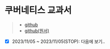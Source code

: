 # 쿠버네티스 교과서

> - [github](https://github.com/gilbutITbook/kiamol)  
> - [github(원서)](https://github.com/sixeyed/kiamol)

- [x] 2023/11/05 ~ 2023/11/05(STOP): 다음에 보기..

